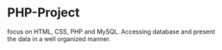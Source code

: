 # PHP-Project
focus on HTML, CSS, PHP and MySQL. Accessing database and present the data in a well organized manner.
